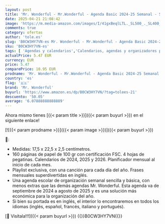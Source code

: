 ```yaml
---
layout: post
title: 'Mr. Wonderful - Mr.Wonderful - Agenda Basic 2024-25 Semanal - Small steps  big goals - Agenda Escolar con Organización Semanal - 4 Hojas de Pegatinas'
date: 2025-04-21 21:08:42
image: 'https://m.media-amazon.com/images/I/41gxBeqlLTL._SL500_._SL400_.jpg'
comments: true
category: ofertas
author: 'tole.es'
slug: 'B0CW3HY7VN-es Mr. Wonderful - Mr.Wonderful - Agenda Basic 2024-25...'
sku: 'B0CW3HY7VN-es'
tags: [ 'Agendas y calendarios','Calendarios, agendas y organizadores personales','Oficina y papelería','escolar','mr. wonderful','🇪🇸', ]
actualPrice: 5.47 EUR
currency: EUR
price: 5.47
comparePrice: 10.95 EUR
prodname: 'Mr. Wonderful - Mr.Wonderful - Agenda Basic 2024-25 Semanal - Small steps  big goals - Agenda Escolar con Organización Semanal - 4 Hojas de Pegatinas'
country: 'es'
flag: '🇪🇸'
brand: 'Mr. Wonderful'
buyurl: 'https://www.amazon.es/dp/B0CW3HY7VN/?tag=tolees-21'
descuento: '50.05'
average: '6.07888888888889'
---
```


Ahora mismo tienes [{{< param title >}}]({{< param buyurl >}}) en el siguiente enlace!

[![{{< param prodname >}}]({{< param image >}})]({{< param buyurl >}})

🔎:

- Medidas: 17,5 x 22,5 x 2,5 centímetros.
- 160 páginas de papel de 100 gr con certificación FSC. 4 hojas de pegatinas. Calendarios de 2024, 2025 y 2026. Planificador mensual al inicio de cada mes.
- Playlist exclusiva, con una canción para cada día del año. Frases mensuales superdivertidas en inglés.
- Una agenda escolar de organización semanal sencilla y básica, con menos extras que las demás agendas Mr. Wonderful. Esta agenda va de septiembre de 2024 a agosto de 2025 y es una solución más económica para la organización del año.
- Si bien su portada es en inglés, el interior lo encontraremos en todos los idiomas (inglés, español, francés, italiano y portugués).

[🛒 Visítala!!!]({{< param buyurl >}})
{{<world>}}B0CW3HY7VN{{</world>}}

